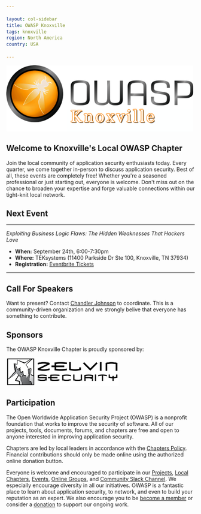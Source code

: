 ```yaml
---

layout: col-sidebar
title: OWASP Knoxville 
tags: knoxville
region: North America
country: USA

---
```


<img src="assets/images/logos/565px-OWASP-Knoxville_logo.png" alt="OWASP Knoxville" width="500"/>

## Welcome to Knoxville's Local OWASP Chapter
Join the local community of application security enthusiasts today. Every quarter, we come together in-person to discuss application security. Best of all, these events are completely free! Whether you're a seasoned professional or just starting out, everyone is welcome. Don't miss out on the chance to broaden your expertise and forge valuable connections within our tight-knit local network.

## Next Event
---------------------
*Exploiting Business Logic Flaws: The Hidden Weaknesses That Hackers Love*
- **When:** September 24th, 6:00-7:30pm
- **Where:** TEKsystems (11400 Parkside Dr Ste 100, Knoxville, TN 37934)
- **Registration:** [Eventbrite Tickets](https://www.eventbrite.com/e/exploiting-business-logic-flaws-the-hidden-weaknesses-that-hackers-love-tickets-998655394167)
---------------------

## Call For Speakers
Want to present? Contact [Chandler Johnson](mailto:chandler.johnson@owasp.org) to coordinate. This is a community-driven organization and we strongly belive that everyone has something to contribute.

## Sponsors
The OWASP Knoxville Chapter is proudly sponsored by:

<a href="https://zelvin.com/">
    <img src="assets/images/sponsors/zelvin.png" alt="Zelvin Security" width="300"/>
</a>

## Participation
The Open Worldwide Application Security Project (OWASP) is a nonprofit foundation that works to improve the security of software. All of our projects, tools, documents, forums, and chapters are free and open to anyone interested in improving application security. 

Chapters are led by local leaders in accordance with the [Chapters Policy](/www-policy/operational/chapters). Financial contributions should only be made online using the authorized online donation button. 

Everyone is welcome and encouraged to participate in our [Projects](/projects/), [Local Chapters](/chapters/), [Events](/events/), [Online Groups](https://groups.google.com/a/owasp.com/), and [Community Slack Channel](https://owasp.slack.com/). We especially encourage diversity in all our initiatives. OWASP is a fantastic place to learn about application security, to network, and even to build your reputation as an expert. We also encourage you to be [become a member](/membership/) or consider a [donation](/donate/) to support our ongoing work.

